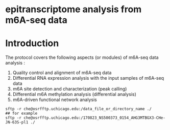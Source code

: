 # epitranscriptome analysis from m6A-seq data

# Introduction
The protocol covers the following aspects (or modules) of m6A-seq data analysis :
1. Quality control and alignment of m6A-seq data
1. Differential RNA expression analysis with the input samples of m6A-seq data
1. m6A site detection and characterization (peak calling)
1. Differential m6A methylation analysis (differential analysis)
1. m6A-driven functional network analysis



```
sftp -r che@osrfftp.uchicago.edu:/data_file_or_directory_name ./
## for example
sftp -r che@osrfftp.uchicago.edu:/170823_NS500373_0154_AHG3MTBGX3-CHe-JN-63S-pl1 ./
```
